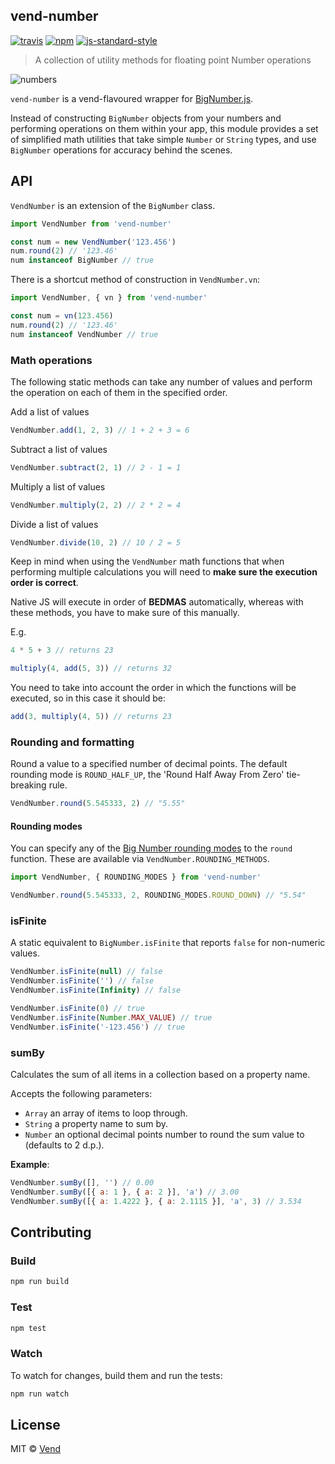 vend-number
----------

[![travis][travis-image]][travis-url]
[![npm][npm-image]][npm-url]
[![js-standard-style][standard-style-image]][standard-style-url]

[travis-image]: https://img.shields.io/travis/vend/vend-number.svg?style=flat
[travis-url]: https://travis-ci.org/vend/vend-number
[npm-image]: https://img.shields.io/npm/v/vend-number.svg?style=flat
[npm-url]: https://npmjs.org/package/vend-number
[standard-style-image]: https://img.shields.io/badge/code%20style-standard-brightgreen.svg?style=flat
[standard-style-url]: https://github.com/feross/standard

> A collection of utility methods for floating point Number operations

![numbers](https://media.giphy.com/media/kJgJEc8TOiLra/giphy.gif)

`vend-number` is a vend-flavoured wrapper for [BigNumber.js](https://github.com/MikeMcl/bignumber.js/).

Instead of constructing `BigNumber` objects from your numbers and performing operations on them within your app, this module provides a set of simplified math utilities that take simple `Number` or `String` types, and use `BigNumber` operations for accuracy behind the scenes.

## API

`VendNumber` is an extension of the `BigNumber` class.

```js
import VendNumber from 'vend-number'

const num = new VendNumber('123.456')
num.round(2) // '123.46'
num instanceof BigNumber // true
```

There is a shortcut method of construction in `VendNumber.vn`:

```js
import VendNumber, { vn } from 'vend-number'

const num = vn(123.456)
num.round(2) // '123.46'
num instanceof VendNumber // true
```

### Math operations

The following static methods can take any number of values and perform the operation on each of them in the specified order.

Add a list of values

```js
VendNumber.add(1, 2, 3) // 1 + 2 + 3 = 6
```

Subtract a list of values

```js
VendNumber.subtract(2, 1) // 2 - 1 = 1
```

Multiply a list of values

```js
VendNumber.multiply(2, 2) // 2 * 2 = 4
```

Divide a list of values

```js
VendNumber.divide(10, 2) // 10 / 2 = 5
```

Keep in mind when using the `VendNumber` math functions that when performing multiple calculations you will need to **make
sure the execution order is correct**.

Native JS will execute in order of **BEDMAS** automatically, whereas with these methods, you have to make sure of this manually.

E.g.
```js
4 * 5 + 3 // returns 23

multiply(4, add(5, 3)) // returns 32
```

You need to take into account the order in which the functions will be executed, so in this case it should be:

```js
add(3, multiply(4, 5)) // returns 23
```

### Rounding and formatting

Round a value to a specified number of decimal points. The default rounding mode is `ROUND_HALF_UP`, the 'Round Half
Away From Zero' tie-breaking rule.

```js
VendNumber.round(5.545333, 2) // "5.55"
```

#### Rounding modes

You can specify any of the [Big Number rounding modes](http://mikemcl.github.io/bignumber.js/#round-up) to the `round`
function. These are available via `VendNumber.ROUNDING_METHODS`.

```js
import VendNumber, { ROUNDING_MODES } from 'vend-number'

VendNumber.round(5.545333, 2, ROUNDING_MODES.ROUND_DOWN) // "5.54"
```

### isFinite

A static equivalent to `BigNumber.isFinite` that reports `false` for non-numeric values.

```js
VendNumber.isFinite(null) // false
VendNumber.isFinite('') // false
VendNumber.isFinite(Infinity) // false

VendNumber.isFinite(0) // true
VendNumber.isFinite(Number.MAX_VALUE) // true
VendNumber.isFinite('-123.456') // true
```

### sumBy

Calculates the sum of all items in a collection based on a property name.

Accepts the following parameters:

  - `Array` an array of items to loop through.
  - `String` a property name to sum by.
  - `Number` an optional decimal points number to round the sum value to (defaults to 2 d.p.).

**Example**:

```js
VendNumber.sumBy([], '') // 0.00
VendNumber.sumBy([{ a: 1 }, { a: 2 }], 'a') // 3.00
VendNumber.sumBy([{ a: 1.4222 }, { a: 2.1115 }], 'a', 3) // 3.534
```

## Contributing

### Build

```js
npm run build
```

### Test

```js
npm test
```

### Watch

To watch for changes, build them and run the tests:

```js
npm run watch
```

## License

MIT © [Vend](github.com/vend)
